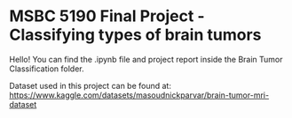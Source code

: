 # MSBC 5190 Final Project - Classifying types of brain tumors 

Hello! You can find the .ipynb file and project report inside the Brain Tumor Classification folder. 

Dataset used in this project can be found at: https://www.kaggle.com/datasets/masoudnickparvar/brain-tumor-mri-dataset
